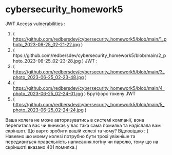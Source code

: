 # cybersecurity_homework5
JWT
Access vulnerabilities : 
1) ( https://github.com/redbersdev/cybersecurity_homework5/blob/main/1_photo_2023-06-25_02-21-22.jpg )
2) ( htps://github.com/redbersdev/cybersecurity_homework5/blob/main/2_photo_2023-06-25_02-23-28.jpg )
JWT :
1) ( https://github.com/redbersdev/cybersecurity_homework5/blob/main/3_photo_2023-06-25_02-23-48.jpg )
2) ( https://github.com/redbersdev/cybersecurity_homework5/blob/main/4_photo_2023-06-25_02-24-01.jpg )
Брутфорс токену JWT
1) ( https://github.com/redbersdev/cybersecurity_homework5/blob/main/5_photo_2023-06-25_02-24-24.jpg )

Ваша колега не може авторизуватись в системі компанії, вона перепитала вас чи виникає у вас така сама помилка та надіслала вам скріншот. Що варто зробити вашій колезі та чому? 
 Відповідаю : ( Навевно що моему колезі потрубно бути трохі увіжніше та передивиться правельність написання логіну чи паролю, тому що на скріншоті вказано 401 помилка.) 
